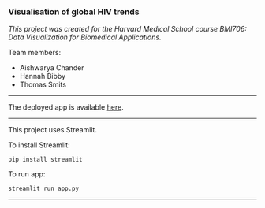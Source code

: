 ### Visualisation of global HIV trends
*This project was created for the Harvard Medical School course BMI706: Data Visualization for Biomedical Applications.*

Team members: 
- Aishwarya Chander
- Hannah Bibby
- Thomas Smits

---

The deployed app is available [here](https://share.streamlit.io/thomcsmits/visualisation-hiv/app.py).

---

This project uses Streamlit.

To install Streamlit:

`pip install streamlit`


To run app:

`streamlit run app.py`

---
